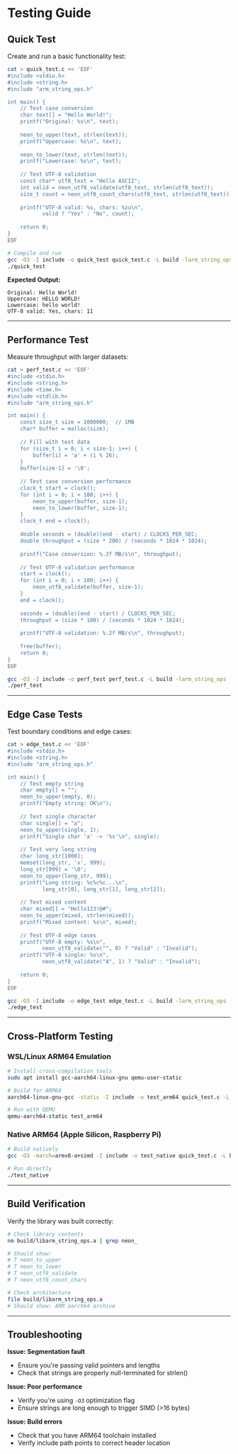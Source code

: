 # Testing Guide

## Quick Test

Create and run a basic functionality test:

```bash
cat > quick_test.c << 'EOF'
#include <stdio.h>
#include <string.h>
#include "arm_string_ops.h"

int main() {
    // Test case conversion
    char text[] = "Hello World!";
    printf("Original: %s\n", text);
    
    neon_to_upper(text, strlen(text));
    printf("Uppercase: %s\n", text);
    
    neon_to_lower(text, strlen(text));
    printf("Lowercase: %s\n", text);
    
    // Test UTF-8 validation
    const char* utf8_text = "Hello ASCII";
    int valid = neon_utf8_validate(utf8_text, strlen(utf8_text));
    size_t count = neon_utf8_count_chars(utf8_text, strlen(utf8_text));
    
    printf("UTF-8 valid: %s, chars: %zu\n", 
           valid ? "Yes" : "No", count);
    
    return 0;
}
EOF

# Compile and run
gcc -O3 -I include -o quick_test quick_test.c -L build -larm_string_ops
./quick_test
```

**Expected Output:**
```
Original: Hello World!
Uppercase: HELLO WORLD!
Lowercase: hello world!
UTF-8 valid: Yes, chars: 11
```

---

## Performance Test

Measure throughput with larger datasets:

```bash
cat > perf_test.c << 'EOF'
#include <stdio.h>
#include <string.h>
#include <time.h>
#include <stdlib.h>
#include "arm_string_ops.h"

int main() {
    const size_t size = 1000000;  // 1MB
    char* buffer = malloc(size);
    
    // Fill with test data
    for (size_t i = 0; i < size-1; i++) {
        buffer[i] = 'a' + (i % 26);
    }
    buffer[size-1] = '\0';
    
    // Test case conversion performance
    clock_t start = clock();
    for (int i = 0; i < 100; i++) {
        neon_to_upper(buffer, size-1);
        neon_to_lower(buffer, size-1);
    }
    clock_t end = clock();
    
    double seconds = (double)(end - start) / CLOCKS_PER_SEC;
    double throughput = (size * 200) / (seconds * 1024 * 1024);
    
    printf("Case conversion: %.2f MB/s\n", throughput);
    
    // Test UTF-8 validation performance
    start = clock();
    for (int i = 0; i < 100; i++) {
        neon_utf8_validate(buffer, size-1);
    }
    end = clock();
    
    seconds = (double)(end - start) / CLOCKS_PER_SEC;
    throughput = (size * 100) / (seconds * 1024 * 1024);
    
    printf("UTF-8 validation: %.2f MB/s\n", throughput);
    
    free(buffer);
    return 0;
}
EOF

gcc -O3 -I include -o perf_test perf_test.c -L build -larm_string_ops
./perf_test
```

---

## Edge Case Tests

Test boundary conditions and edge cases:

```bash
cat > edge_test.c << 'EOF'
#include <stdio.h>
#include <string.h>
#include "arm_string_ops.h"

int main() {
    // Test empty string
    char empty[] = "";
    neon_to_upper(empty, 0);
    printf("Empty string: OK\n");
    
    // Test single character
    char single[] = "a";
    neon_to_upper(single, 1);
    printf("Single char 'a' -> '%s'\n", single);
    
    // Test very long string
    char long_str[1000];
    memset(long_str, 'x', 999);
    long_str[999] = '\0';
    neon_to_upper(long_str, 999);
    printf("Long string: %c%c%c...\n", 
           long_str[0], long_str[1], long_str[2]);
    
    // Test mixed content
    char mixed[] = "Hello123!@#";
    neon_to_upper(mixed, strlen(mixed));
    printf("Mixed content: %s\n", mixed);
    
    // Test UTF-8 edge cases
    printf("UTF-8 empty: %s\n", 
           neon_utf8_validate("", 0) ? "Valid" : "Invalid");
    printf("UTF-8 single: %s\n",
           neon_utf8_validate("A", 1) ? "Valid" : "Invalid");
    
    return 0;
}
EOF

gcc -O3 -I include -o edge_test edge_test.c -L build -larm_string_ops
./edge_test
```

---

## Cross-Platform Testing

### WSL/Linux ARM64 Emulation
```bash
# Install cross-compilation tools
sudo apt install gcc-aarch64-linux-gnu qemu-user-static

# Build for ARM64
aarch64-linux-gnu-gcc -static -I include -o test_arm64 quick_test.c -L build -larm_string_ops

# Run with QEMU
qemu-aarch64-static test_arm64
```

### Native ARM64 (Apple Silicon, Raspberry Pi)
```bash
# Build natively
gcc -O3 -march=armv8-a+simd -I include -o test_native quick_test.c -L build -larm_string_ops

# Run directly
./test_native
```

---

## Build Verification

Verify the library was built correctly:

```bash
# Check library contents
nm build/libarm_string_ops.a | grep neon_

# Should show:
# T neon_to_upper
# T neon_to_lower  
# T neon_utf8_validate
# T neon_utf8_count_chars

# Check architecture
file build/libarm_string_ops.a
# Should show: ARM aarch64 archive
```

---

## Troubleshooting

**Issue: Segmentation fault**
- Ensure you're passing valid pointers and lengths
- Check that strings are properly null-terminated for strlen()

**Issue: Poor performance**  
- Verify you're using `-O3` optimization flag
- Ensure strings are long enough to trigger SIMD (>16 bytes)

**Issue: Build errors**
- Check that you have ARM64 toolchain installed
- Verify include path points to correct header location